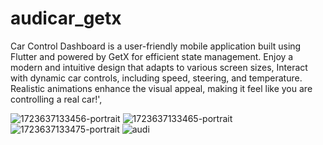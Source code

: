 # audicar_getx

Car Control Dashboard is a user-friendly mobile application built using Flutter and powered by GetX for efficient state management. Enjoy a modern and intuitive design that adapts to various screen sizes, Interact with dynamic car controls, including speed, steering, and temperature. Realistic animations enhance the visual appeal, making it feel like you are controlling a real car!',

![1723637133456-portrait](https://github.com/user-attachments/assets/e062d004-d18f-4f85-885d-812ced6d887a)
![1723637133465-portrait](https://github.com/user-attachments/assets/97f533f4-d503-4d6f-b2fe-d287544bd0b2)
![1723637133475-portrait](https://github.com/user-attachments/assets/fbe33ece-523d-4a9b-80cb-85ec0bdb24bf)
![audi](https://github.com/user-attachments/assets/b1a5b294-5832-4bf1-9371-dda0982cb394)
